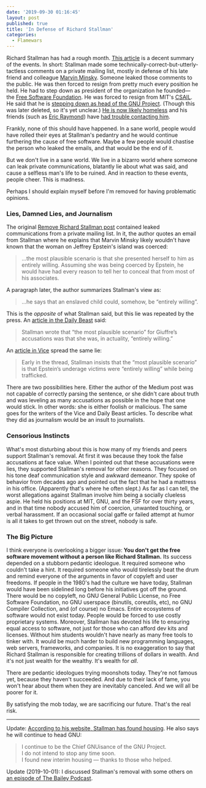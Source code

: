 ```yaml
---
date: '2019-09-30 01:16:45'
layout: post
published: true
title: 'In Defense of Richard Stallman'
categories:
  - Flamewars
---
```


Richard Stallman has had a rough month. [This article](https://itsfoss.com/richard-stallman-controversy/) is a decent summary of the events. In short: Stallman made some technically-correct-but-utterly-tactless comments on a private mailing list, mostly in defense of his late friend and colleague [Marvin Minsky](https://en.wikipedia.org/wiki/Marvin_Minsky). Someone leaked those comments to the public. He was then forced to resign from pretty much every position he held. He had to step down as president of the organization he founded&mdash; the [Free Software Foundation](https://en.wikipedia.org/wiki/Free_Software_Foundation). He was forced to resign from MIT's [CSAIL](https://en.wikipedia.org/wiki/MIT_Computer_Science_and_Artificial_Intelligence_Laboratory). He said that he is [stepping down as head of the GNU Project](https://archive.is/wHrTo#selection-269.0-275.1). (Though this was later deleted, so it's yet unclear.) [He is now likely homeless](https://archive.is/xt8sK) and his friends (such as [Eric Raymond](https://en.wikipedia.org/wiki/Eric_S._Raymond)) have [had trouble contacting him](https://archive.is/emKyT#selection-57151.0-57151.25).

Frankly, none of this should have happened. In a sane world, people would have rolled their eyes at Stallman's pedantry and he would continue furthering the cause of free software. Maybe a few people would chastise the person who leaked the emails, and that would be the end of it.

But we don't live in a sane world. We live in a bizarro world where someone can leak private communications, blatantly lie about what was said, and cause a selfless man's life to be ruined. And in reaction to these events, people cheer. This is madness.

Perhaps I should explain myself before I'm removed for having problematic opinions.


### Lies, Damned Lies, and Journalism

The original [Remove Richard Stallman post](https://medium.com/@selamie/remove-richard-stallman-fec6ec210794) contained leaked communications from a private mailing list. In it, the author quotes an email from Stallman where he explains that Marvin Minsky likely wouldn't have known that the woman on Jeffrey Epstein's island was coerced:

> ...the most plausible scenario is that she presented herself to him as entirely willing. Assuming she was being coerced by Epstein, he would have had every reason to tell her to conceal that from most of his associates.

A paragraph later, the author summarizes Stallman's view as:

> ...he says that an enslaved child could, somehow, be “entirely willing”.

This is the *opposite* of what Stallman said, but this lie was repeated by the press. An [article in the Daily Beast](https://www.thedailybeast.com/famed-mit-computer-scientist-richard-stallman-defends-epstein-victims-were-entirely-willing) said:

> Stallman wrote that “the most plausible scenario” for Giuffre’s accusations was that she was, in actuality, “entirely willing.”

An [article in Vice](https://www.vice.com/en_us/article/9ke3ke/famed-computer-scientist-richard-stallman-described-epstein-victims-as-entirely-willing) spread the same lie:

> Early in the thread, Stallman insists that the “most plausible scenario” is that Epstein’s underage victims were “entirely willing” while being trafficked. 

There are two possibilities here. Either the author of the Medium post was not capable of correctly parsing the sentence, or she didn't care about truth and was leveling as many accusations as possible in the hope that one would stick. In other words: she is either foolish or malicious. The same goes for the writers of the Vice and Daily Beast articles. To describe what they did as journalism would be an insult to journalists.


### Censorious Instincts

What's most disturbing about this is how many of my friends and peers support Stallman's removal. At first it was because they took the false accusations at face value. When I pointed out that these accusations were lies, they supported Stallman's removal for other reasons. They focused on his tone deaf communication style and awkward demeanor. They spoke of behavior from decades ago and pointed out the fact that he had a mattress in his office. (Apparently that's where he often slept.) As far as I can tell, the worst allegations against Stallman involve him being a socially clueless aspie. He held his positions at MIT, GNU, and the FSF for over thirty years, and in that time nobody accused him of coercion, unwanted touching, or verbal harassment. If an occasional social gaffe or failed attempt at humor is all it takes to get thrown out on the street, nobody is safe.


### The Big Picture

I think everyone is overlooking a bigger issue: **You don't get the free software movement without a person like Richard Stallman.** Its success depended on a stubborn pedantic ideologue. It required someone who couldn't take a hint. It required someone who would tirelessly beat the drum and remind everyone of the arguments in favor of copyleft and user freedoms. If people in the 1980's had the culture we have today, Stallman would have been sidelined long before his initiatives got off the ground. There would be no copyleft, no GNU General Public License, no Free Software Foundation, no GNU userspace (binutils, coreutils, etc), no GNU Compiler Collection, and (of course) no Emacs. Entire ecosystems of software would not exist today. People would be forced to use costly proprietary systems. Moreover, Stallman has devoted his life to ensuring equal access to software, not just for those who can afford dev kits and licenses. Without him students wouldn't have nearly as many free tools to tinker with. It would be much harder to build new programming languages, web servers, frameworks, and companies. It is no exaggeration to say that Richard Stallman is responsible for creating trillions of dollars in wealth. And it's not just wealth for the wealthy. It's wealth for *all*.

There are pedantic ideologues trying moonshots today. They're not famous yet, because they haven't succeeded. And due to their lack of fame, you won't hear about them when they are inevitably canceled. And we will all be poorer for it.

By satisfying the mob today, we are sacrificing our future. That's the real risk.

---

Update: [According to his website, Stallman has found housing](https://archive.is/nRAqB). He also says he will continue to head GNU:

> I continue to be the Chief GNUisance of the GNU Project.  
> I do not intend to stop any time soon.  
> I found new interim housing — thanks to those who helped.  

Update (2019-10-01): I discussed Stallman's removal with some others on [an episode of The Bailey Podcast](https://soundcloud.com/thebaileypodcast/e006).
